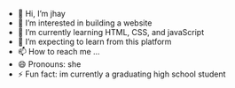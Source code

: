 - 👋 Hi, I’m jhay
- 👀 I’m interested in building a website
- 🌱 I’m currently learning HTML, CSS, and javaScript
- 💞️ I’m expecting to learn from this platform
- 📫 How to reach me ...
- 😄 Pronouns: she
- ⚡ Fun fact: im currently a graduating high school student

<!---
jhayeon/jhayeon is a ✨ special ✨ repository because its `README.md` (this file) appears on your GitHub profile.
You can click the Preview link to take a look at your changes.
--->
